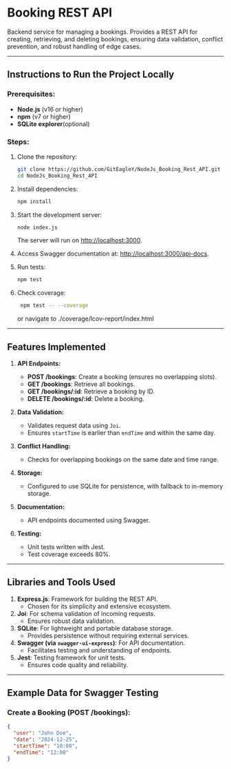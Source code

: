 # Booking REST API

Backend service for managing a bookings. Provides a REST API for creating, retrieving, and deleting bookings, ensuring data validation, conflict prevention, and robust handling of edge cases.

---

## Instructions to Run the Project Locally

### Prerequisites:
- **Node.js** (v16 or higher)
- **npm** (v7 or higher)
- **SQLite explorer**(optional) 

### Steps:
1. Clone the repository:
   ```bash
   git clone https://github.com/GitEagleY/NodeJs_Booking_Rest_API.git
   cd NodeJs_Booking_Rest_API
   ```

2. Install dependencies:
   ```bash
   npm install
   ```



3. Start the development server:
   ```bash
   node index.js
   ```
   The server will run on [http://localhost:3000](http://localhost:3000).

4. Access Swagger documentation at:
   [http://localhost:3000/api-docs](http://localhost:3000/api-docs).

5. Run tests:
   ```bash
   npm test
   ```

6. Check coverage:
   ```bash
    npm test -- --coverage
   ```

   or navigate to ./coverage/lcov-report/index.html
---

## Features Implemented

1. **API Endpoints:**
   - **POST /bookings**: Create a booking (ensures no overlapping slots).
   - **GET /bookings**: Retrieve all bookings.
   - **GET /bookings/:id**: Retrieve a booking by ID.
   - **DELETE /bookings/:id**: Delete a booking.

2. **Data Validation:**
   - Validates request data using `Joi`.
   - Ensures `startTime` is earlier than `endTime` and within the same day.

3. **Conflict Handling:**
   - Checks for overlapping bookings on the same date and time range.

4. **Storage:**
   - Configured to use SQLite for persistence, with fallback to in-memory storage.

5. **Documentation:**
   - API endpoints documented using Swagger.

6. **Testing:**
   - Unit tests written with Jest.
   - Test coverage exceeds 80%.

---

## Libraries and Tools Used

1. **Express.js**: Framework for building the REST API.
   - Chosen for its simplicity and extensive ecosystem.
2. **Joi**: For schema validation of incoming requests.
   - Ensures robust data validation.
3. **SQLite**: For lightweight and portable database storage.
   - Provides persistence without requiring external services.
4. **Swagger (via `swagger-ui-express`)**: For API documentation.
   - Facilitates testing and understanding of endpoints.
5. **Jest**: Testing framework for unit tests.
   - Ensures code quality and reliability.


---

## Example Data for Swagger Testing

### Create a Booking (POST /bookings):
```json
{
  "user": "John Doe",
  "date": "2024-12-25",
  "startTime": "10:00",
  "endTime": "12:00"
}
```
